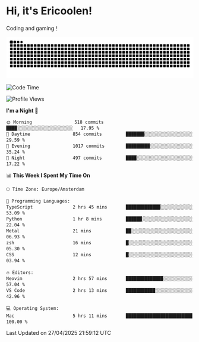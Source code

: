 # Hi, it's Ericoolen!
Coding and gaming！

<picture>
  <source media="(prefers-color-scheme: dark)" srcset="https://raw.githubusercontent.com/Eric-Song-Nop/Eric-Song-Nop/output/github-contribution-grid-snake-dark.svg">
  <source media="(prefers-color-scheme: light)" srcset="https://raw.githubusercontent.com/Eric-Song-Nop/Eric-Song-Nop/output/github-contribution-grid-snake.svg">
  <img alt="github contribution grid snake animation" src="https://raw.githubusercontent.com/Eric-Song-Nop/Eric-Song-Nop/output/github-contribution-grid-snake.svg">
</picture>

<!--START_SECTION:waka-->
![Code Time](http://img.shields.io/badge/Code%20Time-1%2C815%20hrs%2015%20mins-blue)

![Profile Views](http://img.shields.io/badge/Profile%20Views-2-blue)

**I'm a Night 🦉** 

```text
🌞 Morning                518 commits         ████░░░░░░░░░░░░░░░░░░░░░   17.95 % 
🌆 Daytime                854 commits         ███████░░░░░░░░░░░░░░░░░░   29.59 % 
🌃 Evening                1017 commits        █████████░░░░░░░░░░░░░░░░   35.24 % 
🌙 Night                  497 commits         ████░░░░░░░░░░░░░░░░░░░░░   17.22 % 
```


📊 **This Week I Spent My Time On** 

```text
🕑︎ Time Zone: Europe/Amsterdam

💬 Programming Languages: 
TypeScript               2 hrs 45 mins       █████████████░░░░░░░░░░░░   53.09 % 
Python                   1 hr 8 mins         ██████░░░░░░░░░░░░░░░░░░░   22.04 % 
Metal                    21 mins             ██░░░░░░░░░░░░░░░░░░░░░░░   06.93 % 
zsh                      16 mins             █░░░░░░░░░░░░░░░░░░░░░░░░   05.30 % 
CSS                      12 mins             █░░░░░░░░░░░░░░░░░░░░░░░░   03.94 % 

🔥 Editors: 
Neovim                   2 hrs 57 mins       ██████████████░░░░░░░░░░░   57.04 % 
VS Code                  2 hrs 13 mins       ███████████░░░░░░░░░░░░░░   42.96 % 

💻 Operating System: 
Mac                      5 hrs 11 mins       █████████████████████████   100.00 % 
```


 Last Updated on 27/04/2025 21:59:12 UTC
<!--END_SECTION:waka-->
